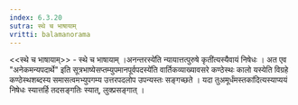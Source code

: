 ```yaml
---
index: 6.3.20
sutra: स्थे च भाषायाम्
vritti: balamanorama
---
```


<<स्थे च भाषायाम्>> - स्थे च भाषायाम् ।अनन्तरस्ये॑ति न्यायात्तत्पुरुषे कृती॑त्यस्यैवायं निषेधः । अत एव "अनेकमन्यपदार्थे" इति सूत्रभाष्येसप्तम्युपमानपूर्वपदस्ये॑ति वार्तिकव्याख्यावसरे कण्ठेस्थः कालो यस्येति विग्रहे कण्ठेस्थशब्दस्य समासत्वमभ्युपगम्य उत्तरपदलोप उपन्यस्तः सङ्गच्छते । यदा तुअमूर्धंमस्तका॑दित्यस्याप्ययं निषेधः स्यात्तर्हि तदसङ्गतिः स्यात्, लुक्प्रसङ्गात् । 